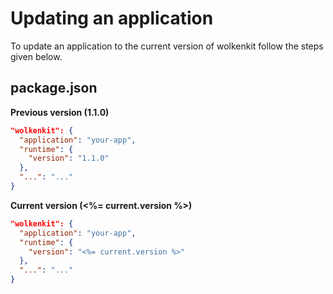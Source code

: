 # Updating an application

To update an application to the current version of wolkenkit follow the steps given below.

## package.json

**Previous version (1.1.0)**

```json
"wolkenkit": {
  "application": "your-app",
  "runtime": {
    "version": "1.1.0"
  },
  "...": "..."
}
```

**Current version (<%= current.version %>)**

```json
"wolkenkit": {
  "application": "your-app",
  "runtime": {
    "version": "<%= current.version %>"
  },
  "...": "..."
}
```
